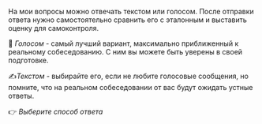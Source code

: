 На мои вопросы можно отвечать текстом или голосом. После отправки ответа нужно самостоятельно сравнить его с эталонным и выставить оценку для самоконтроля.

🎤 *Голосом* - самый лучший вариант, максимально приближенный к реальному собеседованию. С ним вы можете быть уверены в своей подготовке.

✍️*Текстом* - выбирайте его, если не любите голосовые сообщения, но помните, что на реальном собеседовании от вас будут ожидать устные ответы.

👉 *Выберите способ ответа*
